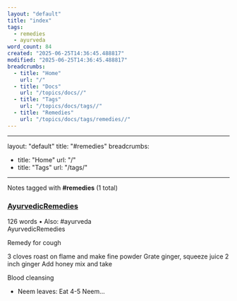 ```yaml
---
layout: "default"
title: "index"
tags:
  - remedies
  - ayurveda
word_count: 84
created: "2025-06-25T14:36:45.488817"
modified: "2025-06-25T14:36:45.488817"
breadcrumbs:
  - title: "Home"
    url: "/"
  - title: "Docs"
    url: "/topics/docs//"
  - title: "Tags"
    url: "/topics/docs/tags//"
  - title: "Remedies"
    url: "/topics/docs/tags/remedies//"
---
```

---
layout: "default"
title: "#remedies"
breadcrumbs:
  - title: "Home"
    url: "/"
  - title: "Tags"
    url: "/tags/"
---
Notes tagged with **#remedies** (1 total)

<div class="note-grid">

<div class="note-card">
    <h3><a href="sanskrit-lit/ayurvedicremedies/">AyurvedicRemedies</a></h3>
    <div class="note-meta">
        126 words
        • Also: #ayurveda
    </div>
    <div class="note-excerpt">AyurvedicRemedies

 Remedy for cough

3 cloves roast on flame and make fine powder
Grate ginger, squeeze juice 2 inch ginger
Add honey mix and take

 Blood cleansing

- Neem leaves: Eat 4-5 Neem...</div>
</div>
</div>